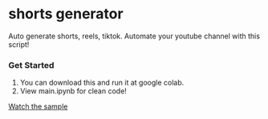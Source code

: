 # shorts generator

Auto generate shorts, reels, tiktok. Automate your youtube channel with this script!

### Get Started

1. You can download this and run it at google colab.
2. View main.ipynb for clean code!

[Watch the sample](https://www.youtube.com/watch?v=2n--UJXMnZM)
